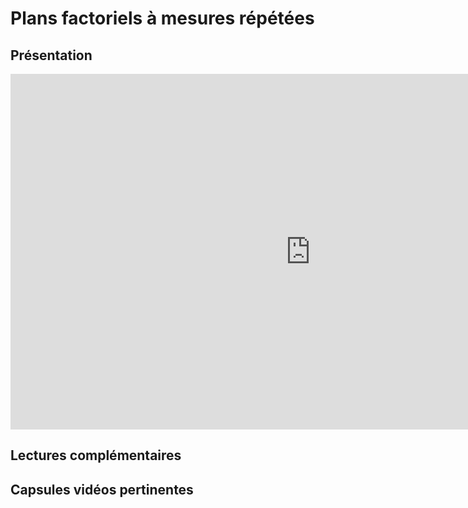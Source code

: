 # Plans factoriels à mesures répétées

## Présentation 

<iframe src="https://docs.google.com/presentation/d/e/2PACX-1vQtWIR0S50AmR1tY5cc7PWmu0XQ8Ac8EvD6xrSdohItojcP8Vyn8FthQ8PQpEq56bg9c59MlHb-KzkW/embed?start=false&loop=false&delayms=3000" frameborder="0" width="960" height="569" allowfullscreen="true" mozallowfullscreen="true" webkitallowfullscreen="true"></iframe>


## Lectures complémentaires


## Capsules vidéos pertinentes